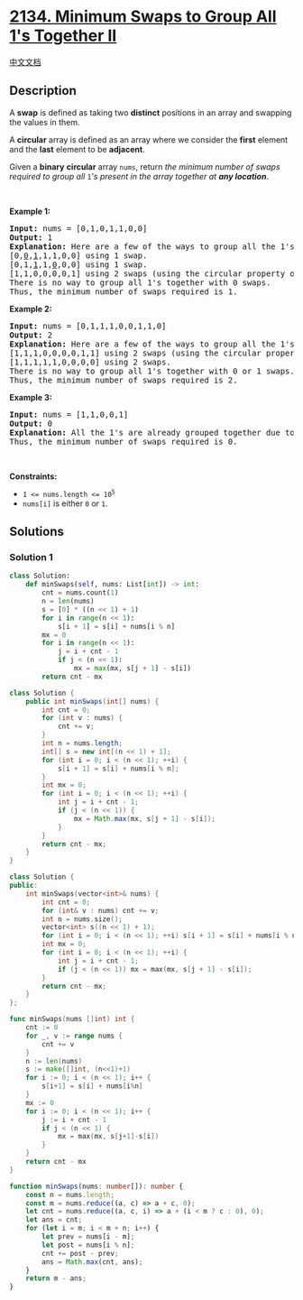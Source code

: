 # [2134. Minimum Swaps to Group All 1's Together II](https://leetcode.com/problems/minimum-swaps-to-group-all-1s-together-ii)

[中文文档](./solution/2100-2199/2134.Minimum%20Swaps%20to%20Group%20All%201%27s%20Together%20II/README.md)

<!-- tags:Array,Sliding Window -->

## Description

<p>A <strong>swap</strong> is defined as taking two <strong>distinct</strong> positions in an array and swapping the values in them.</p>

<p>A <strong>circular</strong> array is defined as an array where we consider the <strong>first</strong> element and the <strong>last</strong> element to be <strong>adjacent</strong>.</p>

<p>Given a <strong>binary</strong> <strong>circular</strong> array <code>nums</code>, return <em>the minimum number of swaps required to group all </em><code>1</code><em>&#39;s present in the array together at <strong>any location</strong></em>.</p>

<p>&nbsp;</p>
<p><strong class="example">Example 1:</strong></p>

<pre>
<strong>Input:</strong> nums = [0,1,0,1,1,0,0]
<strong>Output:</strong> 1
<strong>Explanation:</strong> Here are a few of the ways to group all the 1&#39;s together:
[0,<u>0</u>,<u>1</u>,1,1,0,0] using 1 swap.
[0,1,<u>1</u>,1,<u>0</u>,0,0] using 1 swap.
[1,1,0,0,0,0,1] using 2 swaps (using the circular property of the array).
There is no way to group all 1&#39;s together with 0 swaps.
Thus, the minimum number of swaps required is 1.
</pre>

<p><strong class="example">Example 2:</strong></p>

<pre>
<strong>Input:</strong> nums = [0,1,1,1,0,0,1,1,0]
<strong>Output:</strong> 2
<strong>Explanation:</strong> Here are a few of the ways to group all the 1&#39;s together:
[1,1,1,0,0,0,0,1,1] using 2 swaps (using the circular property of the array).
[1,1,1,1,1,0,0,0,0] using 2 swaps.
There is no way to group all 1&#39;s together with 0 or 1 swaps.
Thus, the minimum number of swaps required is 2.
</pre>

<p><strong class="example">Example 3:</strong></p>

<pre>
<strong>Input:</strong> nums = [1,1,0,0,1]
<strong>Output:</strong> 0
<strong>Explanation:</strong> All the 1&#39;s are already grouped together due to the circular property of the array.
Thus, the minimum number of swaps required is 0.
</pre>

<p>&nbsp;</p>
<p><strong>Constraints:</strong></p>

<ul>
	<li><code>1 &lt;= nums.length &lt;= 10<sup>5</sup></code></li>
	<li><code>nums[i]</code> is either <code>0</code> or <code>1</code>.</li>
</ul>

## Solutions

### Solution 1

<!-- tabs:start -->

```python
class Solution:
    def minSwaps(self, nums: List[int]) -> int:
        cnt = nums.count(1)
        n = len(nums)
        s = [0] * ((n << 1) + 1)
        for i in range(n << 1):
            s[i + 1] = s[i] + nums[i % n]
        mx = 0
        for i in range(n << 1):
            j = i + cnt - 1
            if j < (n << 1):
                mx = max(mx, s[j + 1] - s[i])
        return cnt - mx
```

```java
class Solution {
    public int minSwaps(int[] nums) {
        int cnt = 0;
        for (int v : nums) {
            cnt += v;
        }
        int n = nums.length;
        int[] s = new int[(n << 1) + 1];
        for (int i = 0; i < (n << 1); ++i) {
            s[i + 1] = s[i] + nums[i % n];
        }
        int mx = 0;
        for (int i = 0; i < (n << 1); ++i) {
            int j = i + cnt - 1;
            if (j < (n << 1)) {
                mx = Math.max(mx, s[j + 1] - s[i]);
            }
        }
        return cnt - mx;
    }
}
```

```cpp
class Solution {
public:
    int minSwaps(vector<int>& nums) {
        int cnt = 0;
        for (int& v : nums) cnt += v;
        int n = nums.size();
        vector<int> s((n << 1) + 1);
        for (int i = 0; i < (n << 1); ++i) s[i + 1] = s[i] + nums[i % n];
        int mx = 0;
        for (int i = 0; i < (n << 1); ++i) {
            int j = i + cnt - 1;
            if (j < (n << 1)) mx = max(mx, s[j + 1] - s[i]);
        }
        return cnt - mx;
    }
};
```

```go
func minSwaps(nums []int) int {
	cnt := 0
	for _, v := range nums {
		cnt += v
	}
	n := len(nums)
	s := make([]int, (n<<1)+1)
	for i := 0; i < (n << 1); i++ {
		s[i+1] = s[i] + nums[i%n]
	}
	mx := 0
	for i := 0; i < (n << 1); i++ {
		j := i + cnt - 1
		if j < (n << 1) {
			mx = max(mx, s[j+1]-s[i])
		}
	}
	return cnt - mx
}
```

```ts
function minSwaps(nums: number[]): number {
    const n = nums.length;
    const m = nums.reduce((a, c) => a + c, 0);
    let cnt = nums.reduce((a, c, i) => a + (i < m ? c : 0), 0);
    let ans = cnt;
    for (let i = m; i < m + n; i++) {
        let prev = nums[i - m];
        let post = nums[i % n];
        cnt += post - prev;
        ans = Math.max(cnt, ans);
    }
    return m - ans;
}
```

<!-- tabs:end -->

<!-- end -->
